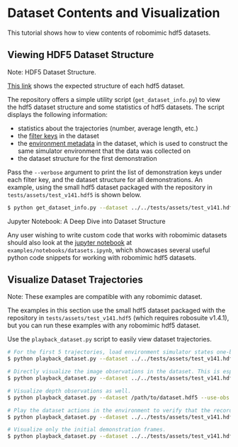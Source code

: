 # Dataset Contents and Visualization

This tutorial shows how to view contents of robomimic hdf5 datasets.

## Viewing HDF5 Dataset Structure

<div class="admonition note">
<p class="admonition-title">Note: HDF5 Dataset Structure.</p>

[This link](../datasets/overview.html#dataset-structure) shows the expected structure of each hdf5 dataset.

</div>

The repository offers a simple utility script (`get_dataset_info.py`) to view the hdf5 dataset structure and some statistics of hdf5 datasets. The script displays the following information:

- statistics about the trajectories (number, average length, etc.)
- the [filter keys](../datasets/overview.html#filter-keys) in the dataset
- the [environment metadata](../modules/environments.html#initialize-an-environment-from-a-dataset) in the dataset, which is used to construct the same simulator environment that the data was collected on
- the dataset structure for the first demonstration

Pass the `--verbose` argument to print the list of demonstration keys under each filter key, and the dataset structure for all demonstrations. An example, using the small hdf5 dataset packaged with the repository in `tests/assets/test_v141.hdf5` is shown below.

```sh
$ python get_dataset_info.py --dataset ../../tests/assets/test_v141.hdf5
```

<div class="admonition tip">
<p class="admonition-title">Jupyter Notebook: A Deep Dive into Dataset Structure</p>

Any user wishing to write custom code that works with robomimic datasets should also look at the [jupyter notebook](https://github.com/ARISE-Initiative/robomimic/blob/master/examples/notebooks/datasets.ipynb) at `examples/notebooks/datasets.ipynb`, which showcases several useful python code snippets for working with robomimic hdf5 datasets.

</div>

## Visualize Dataset Trajectories

<div class="admonition note">
<p class="admonition-title">Note: These examples are compatible with any robomimic dataset.</p>

The examples in this section use the small hdf5 dataset packaged with the repository in `tests/assets/test_v141.hdf5` (which requires robosuite v1.4.1), but you can run these examples with any robomimic hdf5 dataset.

</div>

Use the `playback_dataset.py` script to easily view dataset trajectories.

```sh
# For the first 5 trajectories, load environment simulator states one-by-one, and render "agentview" and "robot0_eye_in_hand" cameras to video at /tmp/playback_dataset.mp4
$ python playback_dataset.py --dataset ../../tests/assets/test_v141.hdf5 --render_image_names agentview robot0_eye_in_hand --video_path /tmp/playback_dataset.mp4 --n 5

# Directly visualize the image observations in the dataset. This is especially useful for real robot datasets where there is no simulator to use for rendering.
$ python playback_dataset.py --dataset ../../tests/assets/test_v141.hdf5 --use-obs --render_image_names agentview_image --video_path /tmp/obs_trajectory.mp4

# Visualize depth observations as well.
$ python playback_dataset.py --dataset /path/to/dataset.hdf5 --use-obs --render_image_names agentview_image --render_depth_names agentview_depth --video_path /tmp/obs_trajectory.mp4

# Play the dataset actions in the environment to verify that the recorded actions are reasonable.
$ python playback_dataset.py --dataset ../../tests/assets/test_v141.hdf5 --use-actions --render_image_names agentview --video_path /tmp/playback_dataset_with_actions.mp4

# Visualize only the initial demonstration frames.
$ python playback_dataset.py --dataset ../../tests/assets/test_v141.hdf5 --first --render_image_names agentview --video_path /tmp/dataset_task_inits.mp4
```
